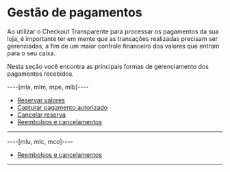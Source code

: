 # Gestão de pagamentos

Ao utilizar o Checkout Transparente para processar os pagamentos da sua loja, é importante ter em mente que as transações realizadas precisam ser gerenciadas, a fim de um maior controle financeiro dos valores que entram para o seu caixa.

Nesta seção você encontra as principais formas de gerenciamento dos pagamentos recebidos.

----[mla, mlm, mpe, mlb]----
- [Reservar valores](/developers/pt/docs/checkout-api/payment-management/make-value-reserve)
- [Capturar pagamento autorizado](/developers/pt/docs/checkout-api/payment-management/capture-authorized-payment)
- [Cancelar reserva](/developers/pt/docs/checkout-api/payment-management/cancel-reserve)
- [Reembolsos e cancelamentos](/developers/pt/docs/checkout-api/payment-management/cancellations-and-refunds)

------------
----[mlu, mlc, mco]----
- [Reembolsos e cancelamentos](/developers/pt/docs/checkout-api/payment-management/cancellations-and-refunds)

------------